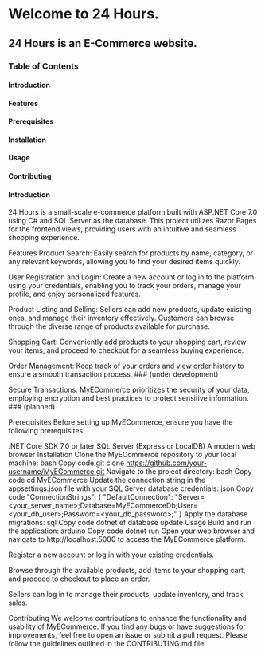 # Welcome to 24 Hours.
## 24 Hours is an E-Commerce website.

### Table of Contents

#### Introduction

#### Features

#### Prerequisites

#### Installation

#### Usage

#### Contributing

#### Introduction
24 Hours is a small-scale e-commerce platform built with ASP.NET Core 7.0 using C# and SQL Server as the database. This project utilizes Razor Pages for the frontend views, providing users with an intuitive and seamless shopping experience.

Features
Product Search: Easily search for products by name, category, or any relevant keywords, allowing you to find your desired items quickly.

User Registration and Login: Create a new account or log in to the platform using your credentials, enabling you to track your orders, manage your profile, and enjoy personalized features.

Product Listing and Selling: Sellers can add new products, update existing ones, and manage their inventory effectively. Customers can browse through the diverse range of products available for purchase.

Shopping Cart: Conveniently add products to your shopping cart, review your items, and proceed to checkout for a seamless buying experience.

Order Management: Keep track of your orders and view order history to ensure a smooth transaction process. ### (under development)

Secure Transactions: MyECommerce prioritizes the security of your data, employing encryption and best practices to protect sensitive information. ### (planned)

Prerequisites
Before setting up MyECommerce, ensure you have the following prerequisites:

.NET Core SDK 7.0 or later
SQL Server (Express or LocalDB)
A modern web browser
Installation
Clone the MyECommerce repository to your local machine:
bash
Copy code
git clone https://github.com/your-username/MyECommerce.git
Navigate to the project directory:
bash
Copy code
cd MyECommerce
Update the connection string in the appsettings.json file with your SQL Server database credentials:
json
Copy code
"ConnectionStrings": {
  "DefaultConnection": "Server=<your_server_name>;Database=MyECommerceDb;User=<your_db_user>;Password=<your_db_password>;"
}
Apply the database migrations:
sql
Copy code
dotnet ef database update
Usage
Build and run the application:
arduino
Copy code
dotnet run
Open your web browser and navigate to http://localhost:5000 to access the MyECommerce platform.

Register a new account or log in with your existing credentials.

Browse through the available products, add items to your shopping cart, and proceed to checkout to place an order.

Sellers can log in to manage their products, update inventory, and track sales.

Contributing
We welcome contributions to enhance the functionality and usability of MyECommerce. If you find any bugs or have suggestions for improvements, feel free to open an issue or submit a pull request. Please follow the guidelines outlined in the CONTRIBUTING.md file.
